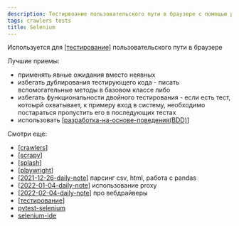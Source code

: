 ```yaml
---
description: Тестирвоание пользовательского пути в браузере с помощью python библиотеки selenium
tags: crawlers tests
title: Selenium
---
```

Используется для [[тестирование]] пользовательского пути в браузере

Лучшие приемы:

- применять явные ожидания вместо неявных
- избегать дублирования тестирующего кода - писать вспомогательные методы в базовом классе либо
- избегать функциональности двойного тестирования - если есть тест, котоырй охватывает, к примеру вход в систему, необходимо постараться пропустить его в последующих тестах
- использовать [[разработка-на-основе-поведения(BDD)]]

Смотри еще:

- [[crawlers]]
- [[scrapy]]
- [[splash]]
- [[playwright]]
- [[2021-12-26-daily-note]] парсинг csv, html, работа с pandas
- [[2022-01-04-daily-note]] использование proxy
- [[2022-02-04-daily-note]] про вебдрайверы
- [[тестирование]]
- [pytest-selenium](https://pytest-selenium.readthedocs.io/en/latest/index.html)
- [selenium-ide](https://www.selenium.dev/selenium-ide/)

[//begin]: # "Autogenerated link references for markdown compatibility"
[тестирование]: ../lists/тестирование "Основные принципы тестровния"
[разработка-на-основе-поведения(BDD)]: разработка-на-основе-поведения(BDD) "Разработка на оснвое поведения (BDD)"
[crawlers]: ../lists/crawlers "Crawlers"
[scrapy]: scrapy "Scrapy"
[splash]: splash "Splash"
[playwright]: playwright "Playwright"
[2021-12-26-daily-note]: ../posts/2021-12-26-daily-note "Немного трюков с python - работа с csv, парсинг html и другое"
[2022-01-04-daily-note]: ../posts/2022-01-04-daily-note "Proxy в selenium, запуск локального smtp и несколько вопросов про pandas"
[2022-02-04-daily-note]: ../posts/2022-02-04-daily-note "Работа в selenium с firefox"
[//end]: # "Autogenerated link references"